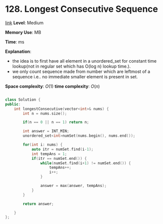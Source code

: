 # 128. Longest Consecutive Sequence

[link]()
**Level**: Medium

**Memory Use**: MB

**Time**: ms

**Explanation**:

- the idea is to first have all element in a unordered_set for constant time lookup(not in regular set which has O(log n) lookup time.). 
- we only count sequence made from number which are leftmost of a sequence i.e.. no immediate smaller element is present in set.

**Space complexity**: $O(1)$
**time complexity**: $O(n)$

```cpp

class Solution {
public:
    int longestConsecutive(vector<int>& nums) {
        int n = nums.size();

        if(n == 0 || n == 1) return n;

        int answer = INT_MIN;
        unordered_set<int>numSet(nums.begin(), nums.end());

        for(int i: nums) {
            auto itr = numSet.find(i-1);
            int tempAns = 1;
            if(itr == numSet.end()) {
                while(numSet.find(i+1) != numSet.end()) {
                    tempAns++;
                    i++;
                }

                answer = max(answer, tempAns);
            }
        }

        return answer;

    }
};


```

